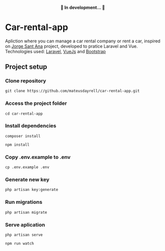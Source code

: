 <h4 align="center"> 
	🚧  In development...  🚧
</h4>

# Car-rental-app

Apliction where you can manage a car rental company or rent a car, inspired on [Jorge Sant Ana](https://jorgesantana.net.br/) project, developed to pratice Laravel and Vue.<br>
Technologies used: [Laravel](https://laravel.com/), [VueJs](https://vuejs.org/) and [Bootstrap](https://getbootstrap.com/)

## Project setup <br>

### Clone repository
```
git clone https://github.com/mateusdayrell/car-rental-app.git
```

### Access the project folder
```
cd car-rental-app
```

### Install dependencies
```
composer install
```
```
npm install
```

### Copy .env.example to .env
```
cp .env.example .env
```

### Generate new key
```
php artisan key:generate
```

### Run migrations
```
php artisan migrate
```

### Serve aplication
```
php artisan serve
```
```
npm run watch
```
